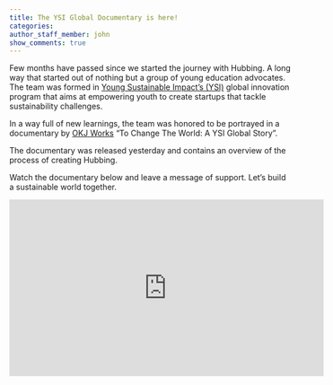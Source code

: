 ```yaml
---
title: The YSI Global Documentary is here!
categories:
author_staff_member: john
show_comments: true
---
```


Few months have passed since we started the journey with Hubbing. A long way that started out of nothing but a group of young education advocates. The team was formed in <a href="http://ysiglobal.com/" target="_blank">Young Sustainable Impact’s (YSI)</a> global innovation program that aims at empowering youth to create startups that tackle sustainability challenges.

In a way full of new learnings, the team was honored to be portrayed in a documentary by <a href="https://okjworks.com/ysi-global/" target="_blank">OKJ Works</a> “To Change The World: A YSI Global Story”.

The documentary was released yesterday and contains an overview of the process of creating Hubbing.

Watch the documentary below and leave a message of support. Let’s build a sustainable world together.

<iframe width="560" height="315" src="https://www.youtube.com/embed/pkLg-LbCo0E" frameborder="0" allow="autoplay; encrypted-media" allowfullscreen></iframe>
